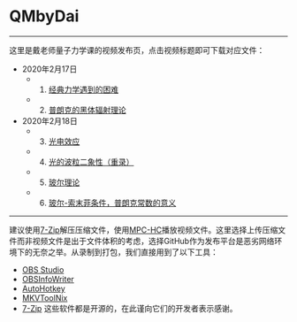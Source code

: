 # QMbyDai
---
这里是戴老师量子力学课的视频发布页，点击视频标题即可下载对应文件：
* 2020年2月17日
  * 1. [经典力学遇到的困难]()
  * 2. [普朗克的黑体辐射理论]()
* 2020年2月18日
  * 3. [光电效应]()
  * 4. [光的波粒二象性（重录）]()
  * 5. [玻尔理论]()
  * 6. [玻尔-索末菲条件，普朗克常数的意义]()
---
建议使用[7-Zip](https://www.7-zip.org/download.html)解压压缩文件，使用[MPC-HC](https://mpc-hc.org/downloads/)播放视频文件。这里选择上传压缩文件而非视频文件是出于文件体积的考虑，选择GitHub作为发布平台是恶劣网络环境下的无奈之举。从录制到打包，我们直接用到了以下工具：
* [OBS Studio](https://github.com/obsproject/obs-studio)
* [OBSInfoWriter](https://github.com/partouf/OBSInfoWriter)
* [AutoHotkey](https://github.com/Lexikos/AutoHotkey_L)
* [MKVToolNix](https://gitlab.com/mbunkus/mkvtoolnix)
* [7-Zip](https://sourceforge.net/projects/sevenzip/)
这些软件都是开源的，在此谨向它们的开发者表示感谢。
